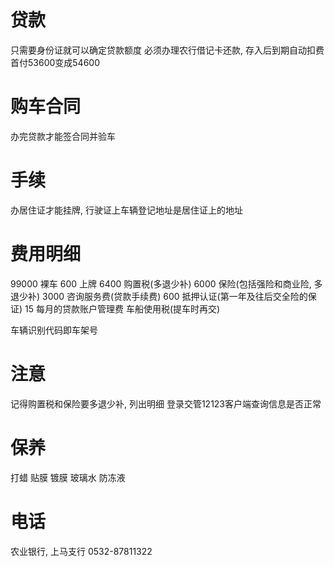 # 贷款

只需要身份证就可以确定贷款额度
必须办理农行借记卡还款, 存入后到期自动扣费
首付53600变成54600

# 购车合同

办完贷款才能签合同并验车

# 手续

办居住证才能挂牌, 行驶证上车辆登记地址是居住证上的地址

# 费用明细

99000	裸车
  600	上牌
 6400	购置税(多退少补)
 6000	保险(包括强险和商业险, 多退少补)
 3000	咨询服务费(贷款手续费)
  600	抵押认证(第一年及往后交全险的保证)
   15	每月的贷款账户管理费
		车船使用税(提车时再交)

车辆识别代码即车架号

# 注意

记得购置税和保险要多退少补, 列出明细
登录交管12123客户端查询信息是否正常

# 保养

打蜡
贴膜
镀膜
玻璃水
防冻液

# 电话

农业银行, 上马支行 0532-87811322
